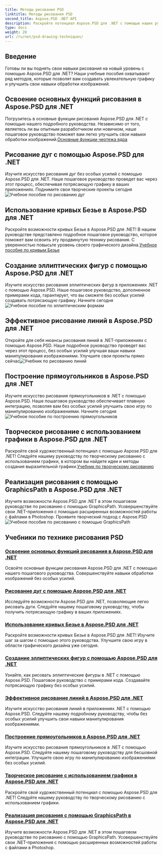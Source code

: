 ```yaml
---
title: Методы рисования PSD
linktitle: Методы рисования PSD
second_title: Aspose.PSD .NET API
description: Раскройте потенциал Aspose.PSD для .NET с помощью наших руководств! Овладейте основными функциями рисования, создавайте потрясающую графику и совершенствуйте свои навыки манипулирования изображениями.
type: docs
weight: 28
url: /ru/net/psd-drawing-techniques/
---
```


## Введение

Готовы ли вы поднять свои навыки рисования на новый уровень с помощью Aspose.PSD для .NET? Наши учебные пособия охватывают ряд методов, которые позволят вам создавать увлекательную графику и улучшить свои навыки обработки изображений.

## Освоение основных функций рисования в Aspose.PSD для .NET

 Погрузитесь в основные функции рисования Aspose.PSD для .NET с помощью нашего подробного руководства. Независимо от того, являетесь ли вы опытным разработчиком или новичком, наше пошаговое руководство поможет вам легко улучшить свои навыки обработки изображений.[Основные функции чертежа ядра](./mastering-core-drawing-features/)

## Рисование дуг с помощью Aspose.PSD для .NET

 Изучите искусство рисования дуг без особых усилий с помощью Aspose.PSD для .NET. Наше пошаговое руководство проведет вас через этот процесс, обеспечивая потрясающую графику в ваших приложениях. Поднимите свои творческие проекты сегодня![Учебное пособие по рисованию дуг](./drawing-arcs/)

## Использование кривых Безье в Aspose.PSD для .NET

 Раскройте возможности кривых Безье в Aspose.PSD для .NET! В нашем руководстве представлено подробное пошаговое руководство, которое поможет вам освоить эту продвинутую технику рисования. С уверенностью повысьте уровень своего графического дизайна.[Учебное пособие по кривым Безье](./utilizing-bezier-curves/)

## Создание эллиптических фигур с помощью Aspose.PSD для .NET

 Изучите искусство рисования эллиптических фигур в приложениях .NET с помощью Aspose.PSD. Наше пошаговое руководство, дополненное примерами кода, гарантирует, что вы сможете без особых усилий создавать потрясающую графику. Начните сегодня![Учебное пособие по эллиптическим формам](./creating-elliptical-shapes/)

## Эффективное рисование линий в Aspose.PSD для .NET

 Откройте для себя нюансы рисования линий в .NET-приложениях с помощью Aspose.PSD. Наше подробное руководство проведет вас через этот процесс, без особых усилий улучшая ваши навыки манипулирования изображениями. Улучшите свои проекты прямо сейчас![Учебник по рисованию линий](./drawing-lines-effectively/)

## Построение прямоугольников в Aspose.PSD для .NET

Изучите искусство рисования прямоугольников в .NET с помощью Aspose.PSD. Наше пошаговое руководство обеспечивает плавную интеграцию, позволяя вам без особых усилий улучшить свою игру по манипулированию изображениями. Начните сегодня![Учебное пособие по построению прямоугольников](./constructing-rectangles/)

## Творческое рисование с использованием графики в Aspose.PSD для .NET

 Раскройте свой художественный потенциал с помощью Aspose.PSD для .NET! Следуйте нашему руководству по творческому рисованию с использованием графики, в котором вы найдете идеи и методы создания выразительной графики.[Учебник по творческому рисованию](./creative-drawing-using-graphics/)

## Реализация рисования с помощью GraphicsPath в Aspose.PSD для .NET

 Изучите возможности Aspose.PSD для .NET в этом пошаговом руководстве по рисованию с помощью GraphicsPath. Усовершенствуйте свои .NET-приложения с помощью расширенных возможностей работы с файлами в Photoshop. Проявите творческий подход с Aspose.PSD![Учебное пособие по рисованию с помощью GraphicsPath](./implementing-drawing-with-graphicspath/)

## Учебники по технике рисования PSD
### [Освоение основных функций рисования в Aspose.PSD для .NET](./mastering-core-drawing-features/)
Освойте основные функции рисования Aspose.PSD для .NET с помощью нашего пошагового руководства. Совершенствуйте навыки обработки изображений без особых усилий.
### [Рисование дуг с помощью Aspose.PSD для .NET](./drawing-arcs/)
Исследуйте возможности Aspose.PSD для .NET, позволяющие легко рисовать дуги. Следуйте нашему пошаговому руководству, чтобы получить потрясающую графику в ваших приложениях.
### [Использование кривых Безье в Aspose.PSD для .NET](./utilizing-bezier-curves/)
Раскройте возможности кривых Безье в Aspose.PSD для .NET! Изучите шаг за шагом с помощью этого руководства. Улучшите свою игру в области графического дизайна уже сегодня.
### [Создание эллиптических фигур с помощью Aspose.PSD для .NET](./creating-elliptical-shapes/)
Узнайте, как рисовать эллиптические фигуры в .NET с помощью Aspose.PSD. Пошаговое руководство с примерами кода. Создавайте потрясающую графику без особых усилий.
### [Эффективное рисование линий в Aspose.PSD для .NET](./drawing-lines-effectively/)
Изучите искусство рисования линий в приложениях .NET с помощью Aspose.PSD. Следуйте нашему подробному руководству, чтобы без особых усилий улучшить свои навыки манипулирования изображениями.
### [Построение прямоугольников в Aspose.PSD для .NET](./constructing-rectangles/)
Изучите искусство рисования прямоугольников в .NET с помощью Aspose.PSD. Следуйте нашему пошаговому руководству для бесшовной интеграции. Улучшите свою игру по манипулированию изображениями без особых усилий.
### [Творческое рисование с использованием графики в Aspose.PSD для .NET](./creative-drawing-using-graphics/)
Раскройте свой художественный потенциал с помощью Aspose.PSD для .NET! Следуйте нашему руководству по творческому рисованию с использованием графики.
### [Реализация рисования с помощью GraphicsPath в Aspose.PSD для .NET](./implementing-drawing-with-graphicspath/)
Изучите возможности Aspose.PSD для .NET в этом пошаговом руководстве по рисованию с помощью GraphicsPath. Усовершенствуйте свои .NET-приложения с помощью расширенных возможностей работы с файлами в Photoshop.